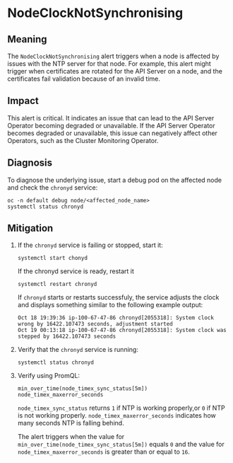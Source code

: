 # NodeClockNotSynchronising

## Meaning

The `NodeClockNotSynchronising` alert triggers when a node is affected by
issues with the NTP server for that node. For example, this alert might trigger
when certificates are rotated for the API Server on a node, and the
certificates fail validation because of an invalid time.


## Impact
This alert is critical. It indicates an issue that can lead to the API Server
Operator becoming degraded or unavailable. If the API Server Operator becomes
degraded or unavailable, this issue can negatively affect other Operators, such
as the Cluster Monitoring Operator.

## Diagnosis

To diagnose the underlying issue, start a debug pod on the affected node and
check the `chronyd` service:

```shell
oc -n default debug node/<affected_node_name>
systemctl status chronyd
```

## Mitigation

1. If the `chronyd` service is failing or stopped, start it:

    ```shell
    systemctl start chonyd
    ```
    If the chronyd service is ready, restart it

    ```shell
    systemctl restart chronyd
    ```

    If `chronyd` starts or restarts successfuly, the service adjusts the clock
    and displays something similar to the following example output:

    ```shell
    Oct 18 19:39:36 ip-100-67-47-86 chronyd[2055318]: System clock wrong by 16422.107473 seconds, adjustment started
    Oct 19 00:13:18 ip-100-67-47-86 chronyd[2055318]: System clock was stepped by 16422.107473 seconds
    ```

2. Verify that the `chronyd` service is running:

    ```shell
    systemctl status chronyd
    ```

3. Verify using PromQL:

    ```console
    min_over_time(node_timex_sync_status[5m])
    node_timex_maxerror_seconds
    ```
    `node_timex_sync_status` returns `1` if NTP is working properly,or `0` if
    NTP is not working properly. `node_timex_maxerror_seconds` indicates how
    many seconds NTP is falling behind.

    The alert triggers when the value for
    `min_over_time(node_timex_sync_status[5m])` equals `0` and the value for
    `node_timex_maxerror_seconds` is greater than or equal to `16`.
